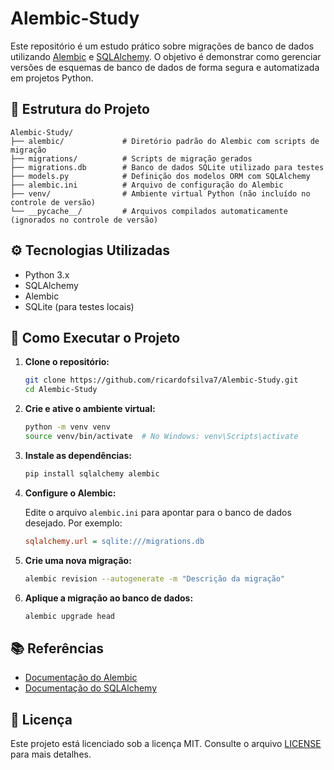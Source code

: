 # Alembic-Study

Este repositório é um estudo prático sobre migrações de banco de dados utilizando [Alembic](https://alembic.sqlalchemy.org/) e [SQLAlchemy](https://www.sqlalchemy.org/).
O objetivo é demonstrar como gerenciar versões de esquemas de banco de dados de forma segura e automatizada em projetos Python.

## 📁 Estrutura do Projeto

```
Alembic-Study/
├── alembic/             # Diretório padrão do Alembic com scripts de migração
├── migrations/          # Scripts de migração gerados
├── migrations.db        # Banco de dados SQLite utilizado para testes
├── models.py            # Definição dos modelos ORM com SQLAlchemy
├── alembic.ini          # Arquivo de configuração do Alembic
├── venv/                # Ambiente virtual Python (não incluído no controle de versão)
└── __pycache__/         # Arquivos compilados automaticamente (ignorados no controle de versão)
```

## ⚙️ Tecnologias Utilizadas

- Python 3.x
- SQLAlchemy
- Alembic
- SQLite (para testes locais)

## 🚀 Como Executar o Projeto

1. **Clone o repositório:**

   ```bash
   git clone https://github.com/ricardofsilva7/Alembic-Study.git
   cd Alembic-Study
   ```

2. **Crie e ative o ambiente virtual:**

   ```bash
   python -m venv venv
   source venv/bin/activate  # No Windows: venv\Scripts\activate
   ```

3. **Instale as dependências:**

   ```bash
   pip install sqlalchemy alembic
   ```

4. **Configure o Alembic:**

   Edite o arquivo `alembic.ini` para apontar para o banco de dados desejado. Por exemplo:

   ```ini
   sqlalchemy.url = sqlite:///migrations.db
   ```

5. **Crie uma nova migração:**

   ```bash
   alembic revision --autogenerate -m "Descrição da migração"
   ```

6. **Aplique a migração ao banco de dados:**

   ```bash
   alembic upgrade head
   ```

## 📚 Referências

- [Documentação do Alembic](https://alembic.sqlalchemy.org/en/latest/)
- [Documentação do SQLAlchemy](https://docs.sqlalchemy.org/en/20/)

## 📄 Licença

Este projeto está licenciado sob a licença MIT. Consulte o arquivo [LICENSE](LICENSE) para mais detalhes.
